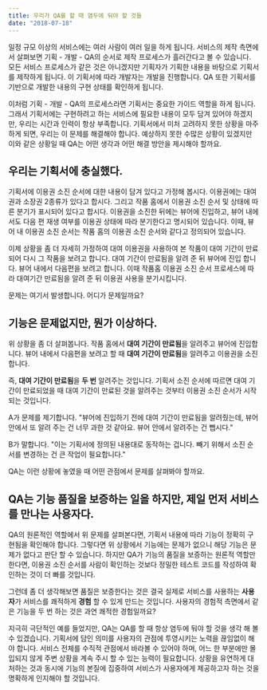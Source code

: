 ```yaml
---
title: 우리가 QA를 할 때 염두에 둬야 할 것들
date: "2018-07-18"
---
```


일정 규모 이상의 서비스에는 여러 사람이 여러 일을 하게 됩니다. 서비스의 제작 측면에서 살펴보면 기획 - 개발 - QA의 순서로 제작 프로세스가 흘러간다고 볼 수 있습니다. 모든 서비스 프로세스가 같은 것은 아니겠지만 기획자가 기획한 내용을 바탕으로 기획서를 제작하게 됩니다. 이 기획서에 따라 개발자는 개발을 진행합니다. QA 또한 기획서를 기반으로 개발한 내용의 구현 상태를 확인하게 됩니다.

이처럼 기획 - 개발 - QA의 프로세스라면 기획서는 중요한 가이드 역할을 하게 됩니다. 그래서 기획서에는 구현하려고 하는 서비스에 필요한 내용이 모두 담겨 있어야 하겠지만, 우리는 시간과 인력이 항상 부족합니다. 기획서에서 미처 고려하지 못한 상황을 마주하게 되면, 우리는 이 문제를 해결해야 합니다. 예상하지 못한 수많은 상황이 있겠지만 이와 같은 상황일 때 QA는 어떤 생각과 어떤 해결 방안을 제시해야 할까요. 

## 우리는 기획서에 충실했다.  

기획서에 이용권 소진 순서에 대한 내용이 담겨 있다고 가정해 봅시다. 이용권에는 대여권과 소장권 2종류가 있다고 합시다. 그리고 작품 홈에서 이용권 소진 순서 및 상태에 따른 분기가 표시되어 있다고 합시다. 이용권을 소진한 뒤에는 뷰어에 진입하고, 뷰어 내에서도 다음 편 재생 여부를 이용권 상태에 따라 분기한다고 명시되어 있습니다. 이때, 뷰어 내 이용권 소진 순서는 작품 홈의 이용권 소진 순서와 같다고 정의되어 있습니다. 

이제 상황을 좀 더 자세히 가정하여 대여 이용권을 사용하여 본 작품이 대여 기간이 만료되어 다시 그 작품을 보려고 합니다. 대여 기간이 만료됨을 알려 준 뒤 뷰어에 진입 합니다. 뷰어 내에서 다음편을 보려고 합니다. 이때 작품홈 이용권 소진 순서 프로세스에 따라 대여기간 만료됨을 알려 준 뒤 이용권 사용을 분기시킵니다. 

문제는 여기서 발생합니다. 어디가 문제일까요? 

## 기능은 문제없지만, 뭔가 이상하다. 

위 상황을 좀 더 살펴봅니다. 작품 홈에서 **대여 기간이 만료됨**을 알려주고 뷰어에 진입합니다. 뷰어 내에서 다음편을 보려고 할 때 **대여 기간이 만료됨**을 알려주고 이용권을 소진합니다. 

즉, **대여 기간이 만료됨**을 **두 번** 알려주는 것입니다. 기획서 소진 순서에 따르면 대여 기간이 만료되었을 때 대여 기간이 만료된 것을 알려주는 것부터 이용권 소진 순서가 시작되는 것입니다. 

A가 문제를 제기합니다. "뷰어에 진입하기 전에 대여 기간이 만료됨을 알려줬는데, 뷰어 안에서 또 알려 주는 건 너무 과한 것 같아요. 뷰어 안에서 알려주는 건 뺍시다."

B가 말합니다. "이는 기획서에 정의된 내용대로 동작하는 겁니다. 빼기 위해서 소진 순서를 변경하는 건 큰 작업이 필요합니다." 

QA는 이런 상황에 놓였을 때 어떤 관점에서 문제를 살펴봐야 할까요.

## QA는 기능 품질을 보증하는 일을 하지만, 제일 먼저 서비스를 만나는 사용자다. 

QA의 원론적인 역할에서 위 문제를 살펴본다면, 기획서 내용에 따라 기능이 정확히 구현됨을 확인해야 합니다. 그렇다면 위 상황에서 기능에는 문제가 없으니 해당 기능은 문제가 없다고 판단 할 수 있습니다. 하지만 QA가 기능의 품질을 보증하는 원론적 역할만 한다면, 이용권 소진 순서를 사람이 확인하는 것보다 정밀한 테스트 코드를 작성하여 확인하는 것이 더 빠를 것입니다. 

그런데 좀 더 생각해보면 품질은 보증한다는 것은 결국 실제로 서비스를 사용하는 **사용자**가 서비스를 쾌적하게 **경험** 할 수 있게 만드는 것입니다. 사용자의 경험적 측면에서 같은 기능을 두 번 하는 것은 과연 쾌적한 경험일까요? 

지극히 극단적인 예를 들었지만, QA는 QA를 할 때 항상 염두에 둬야 할 것을 생각 해 볼 수 있겠습니다. 기획서에 담인 의미를 사용자의 관점에 투영시키는 노력을 끊임없이 해야 합니다. 서비스 전체를 수직적 관점에서 바라볼 수 있어야 하며, 어느 한 부분에만 몰입되지 않게 주변 상황을 계속 주시 할 수 있는 능력이 필요합니다. 상황을 유연하게 대처하는 것과 동시에 기능의 본질에 집중하여 서비스가 사용자에게 제공하고자 하는 것을 명확하게 인지해야 할 것입니다.
